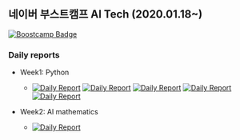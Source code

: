 ## 네이버 부스트캠프 AI Tech (2020.01.18~)

[![Boostcamp Badge](https://img.shields.io/badge/AI-Boostcamp-02c73?style=flat&link=https://philgineer.github.io/)](https://philgineer.github.io/)

### Daily reports
* Week1: Python
    * [![Daily Report](https://img.shields.io/badge/Day1-red?style=flat)](https://philgineer.github.io/boostcamp-001)
    [![Daily Report](https://img.shields.io/badge/Day2-orange?style=flat)](https://philgineer.github.io/boostcamp-002)
    [![Daily Report](https://img.shields.io/badge/Day3-yellow?style=flat)](https://philgineer.github.io/boostcamp-003)
    [![Daily Report](https://img.shields.io/badge/Day4-green?style=flat)](https://philgineer.github.io/boostcamp-004)
    [![Daily Report](https://img.shields.io/badge/Day5-blue?style=flat)](https://philgineer.github.io/boostcamp-005)

* Week2: AI mathematics
    * [![Daily Report](https://img.shields.io/badge/Day6-red?style=flat)](https://philgineer.github.io/boostcamp-006)
